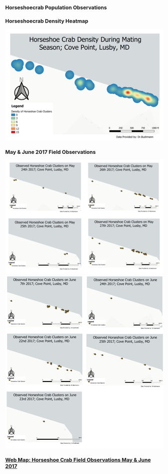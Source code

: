 ### Horseshoecrab Population Observations 

### Horseshoecrab Density Heatmap
<img src="../images/CrabDensity.PNG"/>
 
### May & June 2017 Field Observations
<img src="../images/MayCrabs.PNG"/>
<img src="../images/June Crabs.PNG"/>

### [Web Map: Horseshoe Crab Field Observations May & June 2017](/NewWebMap/qgis2web_2020_04_19-15_30_31_588277)
